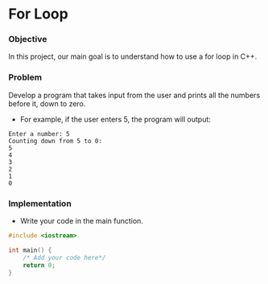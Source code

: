 # For Loop

### Objective

In this project, our main goal is to understand how to use a for loop in C++.

### Problem

Develop a program that takes input from the user and prints all the numbers before it, down to zero. 

- For example, if the user enters 5, the program will output:
```
Enter a number: 5
Counting down from 5 to 0:
5
4
3
2
1
0
```

### Implementation
- Write your code in the main function.
  
```cpp
#include <iostream>

int main() {
    /* Add your code here*/
    return 0;
}

```
